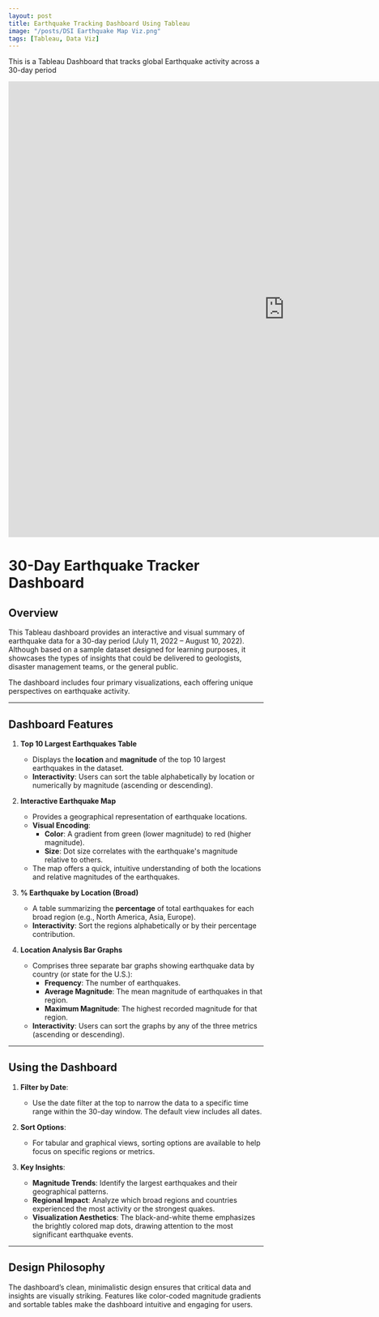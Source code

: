 ```yaml
---
layout: post
title: Earthquake Tracking Dashboard Using Tableau
image: "/posts/DSI Earthquake Map Viz.png"
tags: [Tableau, Data Viz]
---
```


This is a Tableau Dashboard that tracks global Earthquake activity across a 30-day period

<iframe seamless frameborder="0" src="https://public.tableau.com/shared/25WXXNKNN?:embed=yes&:display_count=yes&:showVizHome=no" width = '1090' height = '900'></iframe>


# 30-Day Earthquake Tracker Dashboard

## Overview
This Tableau dashboard provides an interactive and visual summary of earthquake data for a 30-day period (July 11, 2022 – August 10, 2022). Although based on a sample dataset designed for learning purposes, it showcases the types of insights that could be delivered to geologists, disaster management teams, or the general public.

The dashboard includes four primary visualizations, each offering unique perspectives on earthquake activity.

---

## Dashboard Features
1. **Top 10 Largest Earthquakes Table**
   - Displays the **location** and **magnitude** of the top 10 largest earthquakes in the dataset.
   - **Interactivity**: Users can sort the table alphabetically by location or numerically by magnitude (ascending or descending).

2. **Interactive Earthquake Map**
   - Provides a geographical representation of earthquake locations.
   - **Visual Encoding**:
     - **Color**: A gradient from green (lower magnitude) to red (higher magnitude).
     - **Size**: Dot size correlates with the earthquake's magnitude relative to others.
   - The map offers a quick, intuitive understanding of both the locations and relative magnitudes of the earthquakes.

3. **% Earthquake by Location (Broad)**
   - A table summarizing the **percentage** of total earthquakes for each broad region (e.g., North America, Asia, Europe).
   - **Interactivity**: Sort the regions alphabetically or by their percentage contribution.

4. **Location Analysis Bar Graphs**
   - Comprises three separate bar graphs showing earthquake data by country (or state for the U.S.):
     - **Frequency**: The number of earthquakes.
     - **Average Magnitude**: The mean magnitude of earthquakes in that region.
     - **Maximum Magnitude**: The highest recorded magnitude for that region.
   - **Interactivity**: Users can sort the graphs by any of the three metrics (ascending or descending).

---

## Using the Dashboard
1. **Filter by Date**:
   - Use the date filter at the top to narrow the data to a specific time range within the 30-day window. The default view includes all dates.

2. **Sort Options**:
   - For tabular and graphical views, sorting options are available to help focus on specific regions or metrics.

3. **Key Insights**:
   - **Magnitude Trends**: Identify the largest earthquakes and their geographical patterns.
   - **Regional Impact**: Analyze which broad regions and countries experienced the most activity or the strongest quakes.
   - **Visualization Aesthetics**: The black-and-white theme emphasizes the brightly colored map dots, drawing attention to the most significant earthquake events.

---

## Design Philosophy
The dashboard’s clean, minimalistic design ensures that critical data and insights are visually striking. Features like color-coded magnitude gradients and sortable tables make the dashboard intuitive and engaging for users.
